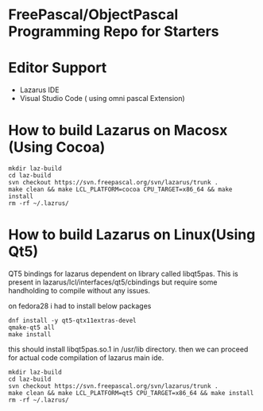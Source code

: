 # FreePascal/ObjectPascal Programming Repo for Starters 

# Editor Support
  * Lazarus IDE
  * Visual Studio Code ( using omni pascal Extension)


# How to build Lazarus on Macosx (Using Cocoa)

```
mkdir laz-build 
cd laz-build
svn checkout https://svn.freepascal.org/svn/lazarus/trunk .
make clean && make LCL_PLATFORM=cocoa CPU_TARGET=x86_64 && make install
rm -rf ~/.lazrus/
```

# How to build Lazarus on Linux(Using Qt5)

QT5 bindings for lazarus dependent on library called libqt5pas. This is present in lazarus/lcl/interfaces/qt5/cbindings
but require some handholding to compile without any issues.

on fedora28 i had to install below packages
```
dnf install -y qt5-qtx11extras-devel
qmake-qt5 all
make install
```
this should install libqt5pas.so.1 in /usr/lib directory. then we can proceed for actual code compilation of lazarus main ide.

```
mkdir laz-build 
cd laz-build
svn checkout https://svn.freepascal.org/svn/lazarus/trunk .
make clean && make LCL_PLATFORM=qt5 CPU_TARGET=x86_64 && make install
rm -rf ~/.lazrus/
```


